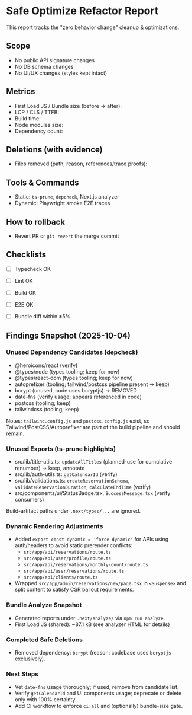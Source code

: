 # Safe Optimize Refactor Report

This report tracks the "zero behavior change" cleanup & optimizations.

## Scope
- No public API signature changes
- No DB schema changes
- No UI/UX changes (styles kept intact)

## Metrics
- First Load JS / Bundle size (before -> after):
- LCP / CLS / TTFB:
- Build time:
- Node modules size:
- Dependency count:

## Deletions (with evidence)
- Files removed (path, reason, references/trace proofs):

## Tools & Commands
- Static: `ts-prune`, `depcheck`, Next.js analyzer
- Dynamic: Playwright smoke E2E traces

## How to rollback
- Revert PR or `git revert` the merge commit

## Checklists
- [ ] Typecheck OK
- [ ] Lint OK
- [ ] Build OK
- [ ] E2E OK
- [ ] Bundle diff within ±5%


## Findings Snapshot (2025-10-04)

### Unused Dependency Candidates (depcheck)
- @heroicons/react (verify)
- @types/node (types tooling; keep for now)
- @types/react-dom (types tooling; keep for now)
- autoprefixer (tooling; tailwind/postcss pipeline present -> keep)
- bcrypt (unused, code uses bcryptjs) -> REMOVED
- date-fns (verify usage; appears referenced in code)
- postcss (tooling; keep)
- tailwindcss (tooling; keep)

Notes: `tailwind.config.js` and `postcss.config.js` exist, so Tailwind/PostCSS/Autoprefixer are part of the build pipeline and should remain.

### Unused Exports (ts-prune highlights)
- src/lib/title-utils.ts: `updateAllTitles` (planned-use for cumulative renumber) -> keep, annotate
- src/lib/auth-utils.ts: `getCalendarId` (verify)
- src/lib/validations.ts: `createReservationSchema`, `validateReservationDuration`, `calculateEndTime` (verify)
- src/components/ui/StatusBadge.tsx, `SuccessMessage.tsx` (verify consumers)

Build-artifact paths under `.next/types/...` are ignored.

### Dynamic Rendering Adjustments
- Added `export const dynamic = 'force-dynamic'` for APIs using auth/headers to avoid static prerender conflicts:
  - `src/app/api/reservations/route.ts`
  - `src/app/api/user/profile/route.ts`
  - `src/app/api/reservations/monthly-count/route.ts`
  - `src/app/api/user/reservations/route.ts`
  - `src/app/api/clients/route.ts`
- Wrapped `src/app/admin/reservations/new/page.tsx` in `<Suspense>` and split content to satisfy CSR bailout requirements.

### Bundle Analyze Snapshot
- Generated reports under `.next/analyze/` via `npm run analyze`.
- First Load JS (shared): ~87.1 kB (see analyzer HTML for details)

### Completed Safe Deletions
- Removed dependency: `bcrypt` (reason: codebase uses `bcryptjs` exclusively).

### Next Steps
- Vet `date-fns` usage thoroughly; if used, remove from candidate list.
- Verify `getCalendarId` and UI components usage; deprecate or delete only with 100% certainty.
- Add CI workflow to enforce `ci:all` and (optionally) bundle-size gate.

